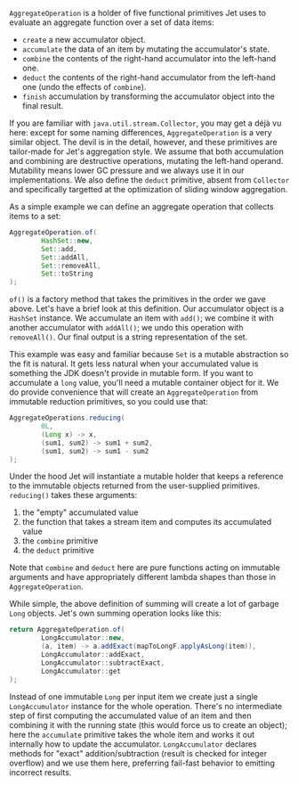 `AggregateOperation` is a holder of five functional primitives Jet uses
to evaluate an aggregate function over a set of data items:

- `create` a new accumulator object.
- `accumulate` the data of an item by mutating the accumulator's state.
- `combine` the contents of the right-hand accumulator into the
left-hand one.
- `deduct` the contents of the right-hand accumulator from the left-hand
one (undo the effects of `combine`).
- `finish` accumulation by transforming the accumulator object into the
final result.

If you are familiar with `java.util.stream.Collector`, you may get a
déjà vu here: except for some naming differences, `AggregateOperation`
is a very similar object. The devil is in the detail, however, and these
primitives are tailor-made for Jet's aggregation style. We assume that
both accumulation and combining are destructive operations, mutating the
left-hand operand. Mutability means lower GC pressure and we always use
it in our implementations. We also define the `deduct` primitive, absent
from `Collector` and specifically targetted at the optimization of
sliding window aggregation.

As a simple example we can define an aggregate operation that collects
items to a set:

```java
AggregateOperation.of(
        HashSet::new,
        Set::add,
        Set::addAll,
        Set::removeAll,
        Set::toString
);
```

`of()` is a factory method that takes the primitives in the order we
gave above. Let's have a brief look at this definition. Our accumulator
object is a `HashSet` instance. We accumulate an item with `add()`; we
combine it with another accumulator with `addAll()`; we undo this
operation with `removeAll()`. Our final output is a string
representation of the set.

This example was easy and familiar because `Set` is a mutable
abstraction so the fit is natural. It gets less natural when your
accumulated value is something the JDK doesn't provide in mutable form.
If you want to accumulate a `long` value, you'll need a mutable
container object for it. We do provide convenience that will create an
`AggregateOperation` from immutable reduction primitives, so you could
use that:

```java
AggregateOperations.reducing(
        0L,
        (Long x) -> x,
        (sum1, sum2) -> sum1 + sum2,
        (sum1, sum2) -> sum1 - sum2
);
```

Under the hood Jet will instantiate a mutable holder that keeps a
reference to the immutable objects returned from the user-supplied
primitives. `reducing()` takes these arguments: 

1. the "empty" accumulated value
2. the function that takes a stream item and computes its accumulated
value
3. the `combine` primitive
4. the `deduct` primitive

Note that `combine` and `deduct` here are pure functions acting on
immutable arguments and have appropriately different lambda shapes than
those in `AggregateOperation`.

While simple, the above definition of summing will create a lot of
garbage `Long` objects. Jet's own summing operation looks like this:

```java
return AggregateOperation.of(
        LongAccumulator::new,
        (a, item) -> a.addExact(mapToLongF.applyAsLong(item)),
        LongAccumulator::addExact,
        LongAccumulator::subtractExact,
        LongAccumulator::get
);
```

Instead of one immutable `Long` per input item we create just a single
`LongAccumulator` instance for the whole operation. There's no
intermediate step of first computing the accumulated value of an item
and then combining it with the running state (this would force us to
create an object); here the `accumulate` primitive takes the whole item
and works it out internally how to update the accumulator.
`LongAccumulator` declares methods for "exact" addition/subtraction
(result is checked for integer overflow) and we use them here,
preferring fail-fast behavior to emitting incorrect results.
